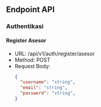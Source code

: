 ## Endpoint API

### Authentikasi 

#### Register Asesor
* URL: /api/v1/auth/register/asesor
* Method: POST
* Request Body:
  ```json
  {
    "username": "string",
    "email": "string",
    "password": "string",
  }
  ```

  
